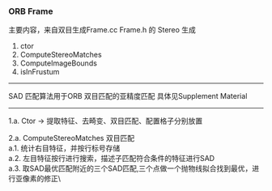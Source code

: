<!--
 * @Author: Liu Weilong
 * @Date: 2021-01-30 19:18:55
 * @LastEditors: Liu Weilong 
 * @LastEditTime: 2021-02-01 10:14:40
 * @Description: 
-->
### ORB Frame
主要内容，来自双目生成Frame.cc Frame.h 的 Stereo 生成
1. ctor
2. ComputeStereoMatches
3. ComputeImageBounds
4. isInFrustum

---------
SAD 匹配算法用于ORB 双目匹配的亚精度匹配
具体见Supplement Material

----------
1.a. Ctor -> 提取特征、去畸变、双目匹配、配置格子分别放置

2.a. ComputeStereoMatches 双目匹配\
a.1. 统计右目特征，并按行标号存储\
a.2. 左目特征按行进行搜索，描述子匹配符合条件的特征进行SAD\
a.3. 取SAD最优匹配附近的三个SAD匹配,三个点做一个抛物线拟合找到最优，进行亚像素的修正\